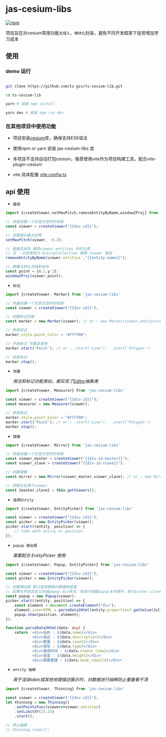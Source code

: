 # jas-cesium-libs

[![npm](https://img.shields.io/npm/v/jas-cesium-libs)](https://www.npmjs.com/package/jas-cesium-libs)

项目旨在对cesium常用功能`无侵入`、`模块化`封装，避免不同开发框架下徒劳增加学习成本

## 使用

### demo 运行

``` bash

git clone https://github.com/ts-gis/ts-cesium-lib.git

cd ts-cesium-lib

yarn # 或者 npm install

yarn dev # 或者 npm run dev

```

### 在其他项目中使用功能

- 项目安装[cesium](https://github.com/CesiumGS/cesium)库，确保支持ES6语法

- 使用npm or yarn 安装 jas-cesium-libs 库

- 本项目不支持自动打包cesium，推荐使用vite作为项目构建工具，配合vite-plugin-cesium

- vite 具体配置 [vite.config.ts](./vite.config.ts)

## api 使用

- `基础`

``` ts
import {createViewer,setMaxPitch,removeEntityByName,window2Proj} from 'jas-cesium-libs'

// 快速创建一个无官方控件的地球
const viewer = createViewer("{{div-id}}");

// 设置镜头最大仰角
setMaxPitch(viewer, -0.3);

// 根据实体名 删除viewer.entities 中的元素
// 注 ：之后修改为 EntityCollection 替换 Viewer 类型
removeEntityByName(viewer.entities ,"{{entity-name}}");

// 屏幕点转化为投影坐标
const point = {x:1,y:2};
window2Proj(viewer,point);
```

- `标记`

``` ts
import {createViewer, Marker} from 'jas-cesium-libs'

// 快速创建一个无官方控件的地球
const viewer = createViewer("{{div-id}}");

// 创建标记功能
const marker = new Marker(viewer); // or : new Marker(viewer,entity=>complete(entity));

// 修改样式
marker.style.point_Color = "#ffff00";

// 开始标记 可重复使用
marker.start('Point'); // or : .start('Line');  .start('Polygon');

// 结束标记
marker.stop();

```

- `测量`

    *用法和标记功能类似，都实现了[Editor](./libs/editor/Editor.ts)抽象类*
``` ts
import {createViewer, Measurer} from 'jas-cesium-libs'

const viewer = createViewer("{{div-id}}");
const measurer = new Measurer(viewer);

// 修改样式
marker.style.point_Color = "#ffff00";
marker.start('Point'); // or : .start('Line');  .start('Polygon');
marker.stop();
```

- `镜像`

``` ts
import {createViewer, Mirror} from 'jas-cesium-libs'

// 快速创建一个无官方控件的地球
const viewer_master = createViewer("{{div-id-master}}");
const viewer_slave = createViewer("{{div-id-slave}}");

// 创建镜像
const mirror = new Mirror(viewer_master,viewer_slave); // or : new Mirror("{{div-id-master}}","{{div-id-slave}}");

// 获取左右两个viewer
const {master,slave} = this.getViewers();
```

- `选择Entity`

``` ts
import {createViewer, EntityPicker} from 'jas-cesium-libs'

const viewer = createViewer("{{div-id}}");
const picker = new EntityPicker(viewer);
picker.start((entity, position) => {
    // todo whth entity or position
});

```

- `popup 弹出框`

    *需要配合 EntityPicker 使用*

``` ts
import {createViewer, Popup, EntityPicker} from 'jas-cesium-libs'

const viewer = createViewer("{{div-id}}");
const picker = new EntityPicker(viewer);

// 创建弹出框 默认使用模板内置模板嵌套
// 如果在外层自定义封装popup div样式，则自行挂载popup关闭事件，执行picker.close();
const popup = new Popup(viewer);
picker.start((entity, position) => {
    const element = document.createElement("div");
    element.innerHTML = parseData2Html(entity.properties?.getValue(JulianDate.now()));
    popup.show(position, element);
});

function parseData2Html(data: any) {
    return `<div>名称 : ${data.name}</div>
            <div>描述 : ${data.description}</div>
            <div>数量 : ${data.count}</div>
            <div>类型 : ${data.type}</div>
            <div>建成时间 : ${data.create_time}</div>
            <div>高度 : ${data.height}</div>
            <div>需要重建 : ${data.need_rebuild}</div>`
```

- `entity 抽稀`

    *用于渲染lable或其他地理描述展示时，对数据进行抽稀防止重叠看不清*

``` ts
import {createViewer, Thinning} from 'jas-cesium-libs'

const viewer = createViewer("{{div-id}}");
let thinning = new Thinning()
    .setPointsFunc(viewer=>viewer.entities)
    .setLimitXY(15,15)
    .start();

// 停止抽稀
// thinning.clear();
```
